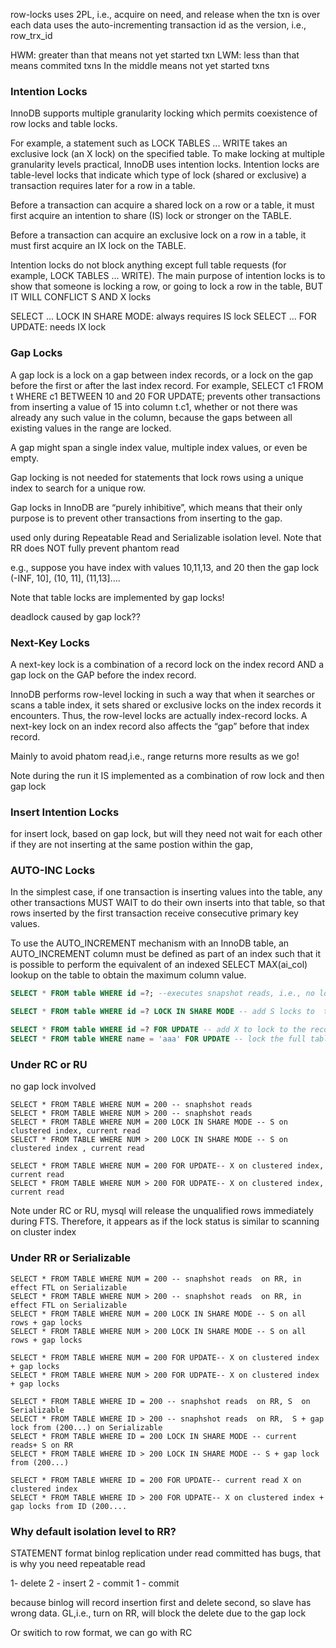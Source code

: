 row-locks uses 2PL, i.e., acquire on need, and release when the txn is over
each data uses the auto-incrementing transaction id as the version, i.e., row_trx_id

HWM: greater than that  means not yet started txn
LWM: less than that  means commited txns
In the middle means not yet started txns


### Intention Locks

InnoDB supports multiple granularity locking which permits coexistence of row locks and table locks.

For example, a statement such as LOCK TABLES ... WRITE takes an exclusive lock (an X lock) on the specified table. To make locking at multiple granularity levels practical, InnoDB uses intention locks. Intention locks are table-level locks that indicate which type of lock (shared or exclusive) a transaction requires later for a row in a table.

Before a transaction can acquire a shared lock on a row or a table, it must first acquire an intention to share (IS) lock or stronger on the TABLE.

Before a transaction can acquire an exclusive lock on a row in a table, it must first acquire an IX lock on the TABLE.

Intention locks do not block anything except full table requests (for example, LOCK TABLES ... WRITE). The main purpose of intention locks is to show that someone is locking a row, or going to lock a row in the table, BUT IT WILL CONFLICT S AND X locks 

SELECT ... LOCK IN SHARE MODE: always requires IS lock
SELECT ... FOR UPDATE: needs IX lock


### Gap Locks

A gap lock is a lock on a gap between index records, or a lock on the gap before the first or after the last index record. For example, SELECT c1 FROM t WHERE c1 BETWEEN 10 and 20 FOR UPDATE; prevents other transactions from inserting a value of 15 into column t.c1, whether or not there was already any such value in the column, because the gaps between all existing values in the range are locked.

A gap might span a single index value, multiple index values, or even be empty.

Gap locking is not needed for statements that lock rows using a unique index to search for a unique row.

Gap locks in InnoDB are “purely inhibitive”, which means that their only purpose is to prevent other transactions from inserting to the gap.

used only during Repeatable Read  and Serializable isolation level. Note that RR does NOT fully prevent phantom read

e.g., suppose you have index with values 10,11,13, and 20 then the  gap lock (-INF, 10], (10, 11], (11,13].... 

Note that table locks are implemented by gap locks!

deadlock caused by gap lock??

### Next-Key Locks

A next-key lock is a combination of a record lock on the index record AND a gap lock on the GAP before the index record. 

InnoDB performs row-level locking in such a way that when it searches or scans a table index, it sets shared or exclusive locks on the index records it encounters. Thus, the row-level locks are actually index-record locks. A next-key lock on an index record also affects the “gap” before that index record. 

Mainly to avoid phatom read,i.e., range returns more results as we go!

Note during the run it IS implemented as a combination of row lock and then gap lock

### Insert Intention Locks

for insert lock, based on gap lock, but will they need not wait for each other if they are not inserting at the same postion within the gap, 



### AUTO-INC Locks

In the simplest case, if one transaction is inserting values into the table, any other transactions MUST WAIT to do their own inserts into that table, so that rows inserted by the first transaction receive consecutive primary key values.

To use the AUTO_INCREMENT mechanism with an InnoDB table, an AUTO_INCREMENT column must be defined as part of an index such that it is possible to perform the equivalent of an indexed SELECT MAX(ai_col) lookup on the table to obtain the maximum column value.

```sql
SELECT * FROM table WHERE id =?; --executes snapshot reads, i.e., no lock involved for lower than serializable isolation level (IL) 

SELECT * FROM table WHERE id =? LOCK IN SHARE MODE -- add S locks to  the record

SELECT * FROM table WHERE id =? FOR UPDATE -- add X to lock to the record
SELECT * FROM table WHERE name = 'aaa' FOR UPDATE -- lock the full table by next key locks on all rows in the clustered index. Use show engine innodb status


```

### Under RC or RU

no gap lock involved

```
SELECT * FROM TABLE WHERE NUM = 200 -- snaphshot reads 
SELECT * FROM TABLE WHERE NUM > 200 -- snaphshot reads 
SELECT * FROM TABLE WHERE NUM = 200 LOCK IN SHARE MODE -- S on clustered index, current read 
SELECT * FROM TABLE WHERE NUM > 200 LOCK IN SHARE MODE -- S on clustered index , current read

SELECT * FROM TABLE WHERE NUM = 200 FOR UPDATE-- X on clustered index, current read 
SELECT * FROM TABLE WHERE NUM > 200 FOR UDPATE-- X on clustered index, current read 
```
Note under RC or RU, mysql will release the unqualified rows immediately during FTS. Therefore, it appears as if the lock status is similar to scanning on cluster index

### Under RR or Serializable

```
SELECT * FROM TABLE WHERE NUM = 200 -- snaphshot reads  on RR, in effect FTL on Serializable
SELECT * FROM TABLE WHERE NUM > 200 -- snaphshot reads  on RR, in effect FTL on Serializable
SELECT * FROM TABLE WHERE NUM = 200 LOCK IN SHARE MODE -- S on all rows + gap locks
SELECT * FROM TABLE WHERE NUM > 200 LOCK IN SHARE MODE -- S on all rows + gap locks

SELECT * FROM TABLE WHERE NUM = 200 FOR UPDATE-- X on clustered index + gap locks
SELECT * FROM TABLE WHERE NUM > 200 FOR UDPATE-- X on clustered index + gap locks

SELECT * FROM TABLE WHERE ID = 200 -- snaphshot reads  on RR, S  on Serializable
SELECT * FROM TABLE WHERE ID > 200 -- snaphshot reads  on RR,  S + gap lock from (200...) on Serializable
SELECT * FROM TABLE WHERE ID = 200 LOCK IN SHARE MODE -- current reads+ S on RR 
SELECT * FROM TABLE WHERE ID > 200 LOCK IN SHARE MODE -- S + gap lock from (200...)

SELECT * FROM TABLE WHERE ID = 200 FOR UPDATE-- current read X on clustered index 
SELECT * FROM TABLE WHERE ID > 200 FOR UDPATE-- X on clustered index + gap locks from ID (200....
```


### Why default isolation level to RR?

STATEMENT format binlog replication under read committed has bugs, that is why you need repeatable read

1- delete
2 - insert
2 - commit
1 - commit

because binlog will record insertion first and delete second, so slave has wrong data. GL,i.e., turn on RR, will block the delete due to the gap lock

Or switich to row format, we can go with RC
